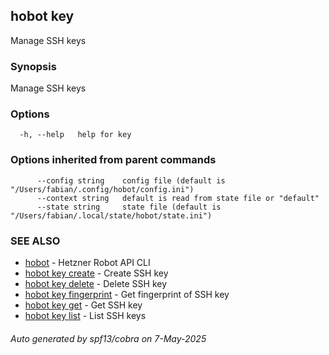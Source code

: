 ## hobot key

Manage SSH keys

### Synopsis

Manage SSH keys

### Options

```
  -h, --help   help for key
```

### Options inherited from parent commands

```
      --config string    config file (default is "/Users/fabian/.config/hobot/config.ini")
      --context string   default is read from state file or "default"
      --state string     state file (default is "/Users/fabian/.local/state/hobot/state.ini")
```

### SEE ALSO

* [hobot](hobot.md)	 - Hetzner Robot API CLI
* [hobot key create](hobot_key_create.md)	 - Create SSH key
* [hobot key delete](hobot_key_delete.md)	 - Delete SSH key
* [hobot key fingerprint](hobot_key_fingerprint.md)	 - Get fingerprint of SSH key
* [hobot key get](hobot_key_get.md)	 - Get SSH key
* [hobot key list](hobot_key_list.md)	 - List SSH keys

###### Auto generated by spf13/cobra on 7-May-2025
